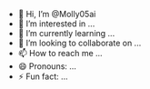 - 👋 Hi, I’m @Molly05ai
- 👀 I’m interested in ...
- 🌱 I’m currently learning ...
- 💞️ I’m looking to collaborate on ...
- 📫 How to reach me ...
- 😄 Pronouns: ...
- ⚡ Fun fact: ...

<!---
Molly05ai/Molly05ai is a ✨ special ✨ repository because its `README.md` (this file) appears on your GitHub profile.
You can click the Preview link to take a look at your changes.
--->
